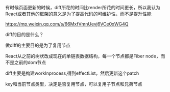 有时候页面更新的时候，diff所花的时间比render所花的时间更长，所以我认为React或者其他的框架的意义是为了提高代码的可维护性，而不是提升性能

https://mp.weixin.qq.com/s/66MxfVmnUevj6VCe0xWG4Q

diff的目的是什么？ 

做diff的主要目的是为了复用节点

React从之前的树状改成现在的单链表数据结构，每一个节点都是Fiber node，而不是之前的dom节点

diff主要是构建workInprocess,得到effectList，然后更新这个patch


key和当前节点类型，决定是否复用节点，可以复用子节点和兄弟节点

